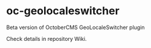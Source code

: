 # oc-geolocaleswitcher
Beta version of OctoberCMS GeoLocaleSwitcher plugin

Check details in repository Wiki.
